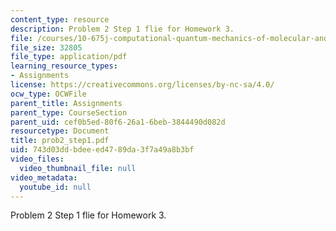 ```yaml
---
content_type: resource
description: Problem 2 Step 1 flie for Homework 3.
file: /courses/10-675j-computational-quantum-mechanics-of-molecular-and-extended-systems-fall-2004/743d03ddbdeeed4789da3f7a49a8b3bf_prob2_step1.pdf
file_size: 32805
file_type: application/pdf
learning_resource_types:
- Assignments
license: https://creativecommons.org/licenses/by-nc-sa/4.0/
ocw_type: OCWFile
parent_title: Assignments
parent_type: CourseSection
parent_uid: cef0b5ed-80f6-26a1-6beb-3844490d082d
resourcetype: Document
title: prob2_step1.pdf
uid: 743d03dd-bdee-ed47-89da-3f7a49a8b3bf
video_files:
  video_thumbnail_file: null
video_metadata:
  youtube_id: null
---
```

Problem 2 Step 1 flie for Homework 3.
